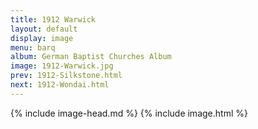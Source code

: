 ```yaml
---
title: 1912 Warwick
layout: default
display: image
menu: barq
album: German Baptist Churches Album
image: 1912-Warwick.jpg
prev: 1912-Silkstone.html
next: 1912-Wondai.html
---
```

{% include image-head.md %}
{% include image.html %}